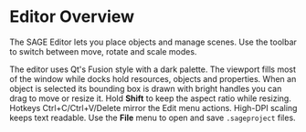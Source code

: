 # Editor Overview

The SAGE Editor lets you place objects and manage scenes. Use the toolbar to switch between move, rotate and scale modes.

The editor uses Qt's Fusion style with a dark palette. The viewport fills most
of the window while docks hold resources, objects and properties. When an object
is selected its bounding box is drawn with bright handles you can drag to move
or resize it. Hold **Shift** to keep the aspect ratio while resizing. Hotkeys
Ctrl+C/Ctrl+V/Delete mirror the Edit menu actions. High-DPI scaling keeps text
readable. Use the **File** menu to open and save ``.sageproject`` files.
